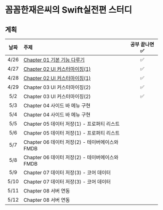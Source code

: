 # 꼼꼼한재은씨의 Swift실전편 스터디 


## 계획
| 날짜 | 주제 | 공부 끝나면 ✅ | 
| :--: | :--- | :--: |
| 4/26 | [Chapter 01 기본 기능 다루기](https://github.com/ios-basic/GGom-GGom-Swift_Study_Sang/blob/main/Ch01%20%EA%B8%B0%EB%B3%B8%20%EA%B8%B0%EB%8A%A5%20%EB%8B%A4%EB%A3%A8%EA%B8%B0%20/README.md) | ✅ | 
| 4/27 | [Chapter 02 UI 커스터마이징(1)](https://github.com/ios-basic/GGom-GGom-Swift_Study_Sang/tree/main/Ch02%20UI%20%EC%BB%A4%EC%8A%A4%ED%84%B0%EB%A7%88%EC%9D%B4%EC%A7%95(1))|✅ | 
| 4/28 | [Chapter 02 UI 커스터마이징(1)](https://github.com/ios-basic/GGom-GGom-Swift_Study_Sang/tree/main/Ch02%20UI%20%EC%BB%A4%EC%8A%A4%ED%84%B0%EB%A7%88%EC%9D%B4%EC%A7%95(1))|✅ | 
| 4/29 | Chapter 03 UI 커스터마이징(2)|✅ | 
| 5/2 | Chapter 03 UI 커스터마이징(2)|✅ | 
| 5/3 | Chapter 04 사이드 바 메뉴 구현 |
| 5/4 | Chapter 04 사이드 바 메뉴 구현 |
| 5/5  | Chapter 05 데이터 저장(1) - 프로퍼티 리스트|
| 5/6  | Chapter 05 데이터 저장(1) - 프로퍼티 리스트|
| 5/7 | Chapter 06 데이터 저장(2) - 테이버에이스와 FMDB |
| 5/8 | Chapter 06 데이터 저장(2) - 테이버에이스와 FMDB |
| 5/9| Chapter 07 데이터 저장(3) - 코어 데이터 |
| 5/10| Chapter 07 데이터 저장(3) - 코어 데이터 |
| 5/11| Chapter 08 서버 연동 |
| 5/12 | Chapter 08 서버 연동 |



